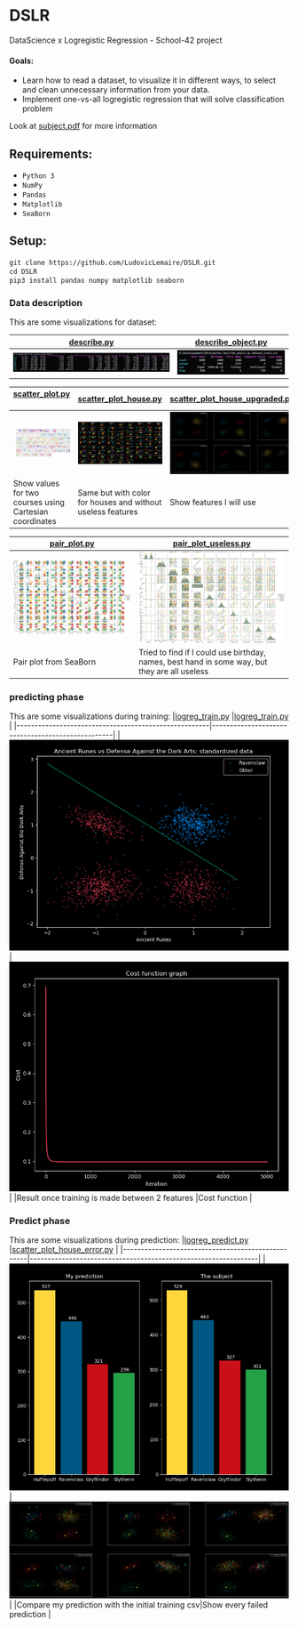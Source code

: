 # DSLR
DataScience x Logregistic Regression - School-42 project

#### Goals:
* Learn how to read a dataset, to visualize it in different ways, to select and clean unnecessary information from your data.
* Implement one-vs-all logregistic regression that will solve classification problem

Look at [subject.pdf](assets/fr.subject.pdf) for more information

## Requirements:
* `Python 3`
* `NumPy`
* `Pandas`
* `Matplotlib`
* `SeaBorn`

## Setup:
```
git clone https://github.com/LudovicLemaire/DSLR.git
cd DSLR
pip3 install pandas numpy matplotlib seaborn
```

### Data description
This are some visualizations for dataset:

|[describe.py](describe.py)      |[describe_object.py](describe_object.py)      |
|--------------------------------|----------------------------------------------|
|![describe](assets/describe.PNG)|![describe_object](assets/describe_object.PNG)|

|[scatter_plot.py‎‎‎‎](scatter_plot.py)   ‎‎‎‎‎                  |[scatter_plot_house.py](scatter_plot_house.py)             |[scatter_plot_house_upgraded.py](scatter_plot_house_upgraded.py)      |
|-------------------------------------------------------|-----------------------------------------------------------|----------------------------------------------------------------------|
|![scatter_plot](assets/scatter_plot.PNG)               |![scatter_plot_house](assets/scatter_plot_house.PNG)       |![scatter_plot_house_upgraded](assets/scatter_plot_house_upgraded.PNG)|
|Show values for two courses using Cartesian coordinates|Same but with color for houses and without useless features|Show features I will use                                              |

|[pair_plot.py](pair_plot.py)      |[pair_plot_useless.py](pair_plot_useless.py)                                                 |
|----------------------------------|---------------------------------------------------------------------------------------------|
|![pair_plot](assets/pair_plot.PNG)|![pair_plot_useless](assets/pair_plot_useless.PNG)                                           |
|Pair plot from SeaBorn            |Tried to find if I could use birthday, names, best hand in some way, but they are all useless|

### predicting phase
This are some visualizations during training:
|[logreg_train.py](logreg_train.py)                    |[logreg_train.py](logreg_train.py)                |
|------------------------------------------------------|--------------------------------------------------|
|![logreg_train_result](assets/logreg_train_result.PNG)|![logreg_train_cost](assets/logreg_train_cost.PNG)|
|Result once training is made between 2 features       |Cost function                                     |

### Predict phase
This are some visualizations during prediction:
|[logreg_predict.py](logreg_predict.py)             |[scatter_plot_house_error.py](scatter_plot_house_error.py)      |
|---------------------------------------------------|----------------------------------------------------------------|
|![logreg_predict](assets/logreg_predict.PNG)       |![scatter_plot_house_error](assets/scatter_plot_house_error.PNG)|
|Compare my prediction with the initial training csv|Show every failed prediction                                    |
